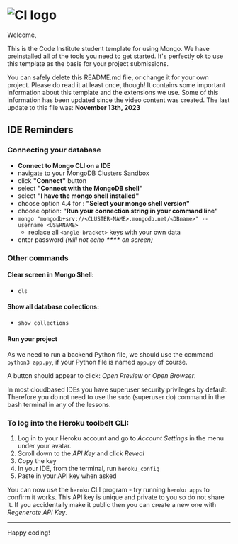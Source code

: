 # ![CI logo](https://codeinstitute.s3.amazonaws.com/fullstack/ci_logo_small.png)

Welcome,

This is the Code Institute student template for using Mongo. We have preinstalled all of the tools you need to get started. It's perfectly ok to use this template as the basis for your project submissions.

You can safely delete this README.md file, or change it for your own project. Please do read it at least once, though! It contains some important information about this template and the extensions we use. Some of this information has been updated since the video content was created. The last update to this file was: **November 13th, 2023**

## IDE Reminders

### Connecting your database

- **Connect to Mongo CLI on a IDE**
- navigate to your MongoDB Clusters Sandbox
- click **"Connect"** button
- select **"Connect with the MongoDB shell"**
- select **"I have the mongo shell installed"**
- choose option 4.4 for : **"Select your mongo shell version"**
- choose option: **"Run your connection string in your command line"**
- `mongo "mongodb+srv://<CLUSTER-NAME>.mongodb.net/<DBname>" --username <USERNAME>`
  - replace all `<angle-bracket>` keys with your own data
- enter password _(will not echo **\*\*\*\*** on screen)_

### Other commands

#### Clear screen in Mongo Shell:

- `cls`

#### Show all database collections:

- `show collections`

#### Run your project

As we need to run a backend Python file, we should use the command `python3 app.py`, if your Python file is named `app.py` of course.

A button should appear to click: _Open Preview_ or _Open Browser_.

In most cloudbased IDEs you have superuser security privileges by default. Therefore you do not need to use the `sudo` (superuser do) command in the bash terminal in any of the lessons.

### To log into the Heroku toolbelt CLI:

1. Log in to your Heroku account and go to _Account Settings_ in the menu under your avatar.
2. Scroll down to the _API Key_ and click _Reveal_
3. Copy the key
4. In your IDE, from the terminal, run `heroku_config`
5. Paste in your API key when asked

You can now use the `heroku` CLI program - try running `heroku apps` to confirm it works. This API key is unique and private to you so do not share it. If you accidentally make it public then you can create a new one with _Regenerate API Key_.

---

Happy coding!
